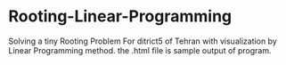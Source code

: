# Rooting-Linear-Programming
Solving a tiny Rooting Problem For ditrict5 of Tehran with visualization by Linear Programming method.
the .html file is sample output of program.
